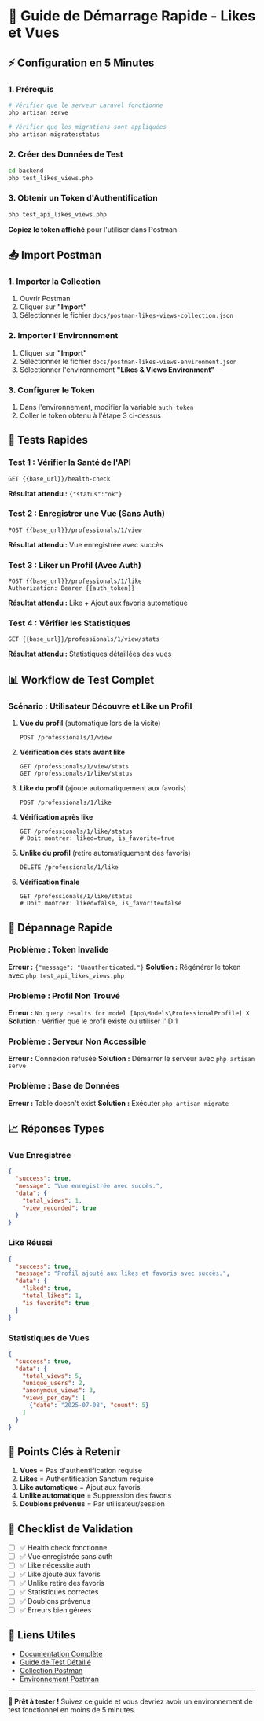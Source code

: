 # 🚀 Guide de Démarrage Rapide - Likes et Vues

## ⚡ Configuration en 5 Minutes

### 1. Prérequis
```bash
# Vérifier que le serveur Laravel fonctionne
php artisan serve

# Vérifier que les migrations sont appliquées
php artisan migrate:status
```

### 2. Créer des Données de Test
```bash
cd backend
php test_likes_views.php
```

### 3. Obtenir un Token d'Authentification
```bash
php test_api_likes_views.php
```
**Copiez le token affiché** pour l'utiliser dans Postman.

## 📥 Import Postman

### 1. Importer la Collection
1. Ouvrir Postman
2. Cliquer sur **"Import"**
3. Sélectionner le fichier `docs/postman-likes-views-collection.json`

### 2. Importer l'Environnement
1. Cliquer sur **"Import"**
2. Sélectionner le fichier `docs/postman-likes-views-environment.json`
3. Sélectionner l'environnement **"Likes & Views Environment"**

### 3. Configurer le Token
1. Dans l'environnement, modifier la variable `auth_token`
2. Coller le token obtenu à l'étape 3 ci-dessus

## 🧪 Tests Rapides

### Test 1 : Vérifier la Santé de l'API
```
GET {{base_url}}/health-check
```
**Résultat attendu :** `{"status":"ok"}`

### Test 2 : Enregistrer une Vue (Sans Auth)
```
POST {{base_url}}/professionals/1/view
```
**Résultat attendu :** Vue enregistrée avec succès

### Test 3 : Liker un Profil (Avec Auth)
```
POST {{base_url}}/professionals/1/like
Authorization: Bearer {{auth_token}}
```
**Résultat attendu :** Like + Ajout aux favoris automatique

### Test 4 : Vérifier les Statistiques
```
GET {{base_url}}/professionals/1/view/stats
```
**Résultat attendu :** Statistiques détaillées des vues

## 📊 Workflow de Test Complet

### Scénario : Utilisateur Découvre et Like un Profil

1. **Vue du profil** (automatique lors de la visite)
   ```
   POST /professionals/1/view
   ```

2. **Vérification des stats avant like**
   ```
   GET /professionals/1/view/stats
   GET /professionals/1/like/status
   ```

3. **Like du profil** (ajoute automatiquement aux favoris)
   ```
   POST /professionals/1/like
   ```

4. **Vérification après like**
   ```
   GET /professionals/1/like/status
   # Doit montrer: liked=true, is_favorite=true
   ```

5. **Unlike du profil** (retire automatiquement des favoris)
   ```
   DELETE /professionals/1/like
   ```

6. **Vérification finale**
   ```
   GET /professionals/1/like/status
   # Doit montrer: liked=false, is_favorite=false
   ```

## 🔧 Dépannage Rapide

### Problème : Token Invalide
**Erreur :** `{"message": "Unauthenticated."}`
**Solution :** Régénérer le token avec `php test_api_likes_views.php`

### Problème : Profil Non Trouvé
**Erreur :** `No query results for model [App\Models\ProfessionalProfile] X`
**Solution :** Vérifier que le profil existe ou utiliser l'ID 1

### Problème : Serveur Non Accessible
**Erreur :** Connexion refusée
**Solution :** Démarrer le serveur avec `php artisan serve`

### Problème : Base de Données
**Erreur :** Table doesn't exist
**Solution :** Exécuter `php artisan migrate`

## 📈 Réponses Types

### Vue Enregistrée
```json
{
  "success": true,
  "message": "Vue enregistrée avec succès.",
  "data": {
    "total_views": 1,
    "view_recorded": true
  }
}
```

### Like Réussi
```json
{
  "success": true,
  "message": "Profil ajouté aux likes et favoris avec succès.",
  "data": {
    "liked": true,
    "total_likes": 1,
    "is_favorite": true
  }
}
```

### Statistiques de Vues
```json
{
  "success": true,
  "data": {
    "total_views": 5,
    "unique_users": 2,
    "anonymous_views": 3,
    "views_per_day": [
      {"date": "2025-07-08", "count": 5}
    ]
  }
}
```

## 🎯 Points Clés à Retenir

1. **Vues** = Pas d'authentification requise
2. **Likes** = Authentification Sanctum requise
3. **Like automatique** = Ajout aux favoris
4. **Unlike automatique** = Suppression des favoris
5. **Doublons prévenus** = Par utilisateur/session

## 📝 Checklist de Validation

- [ ] ✅ Health check fonctionne
- [ ] ✅ Vue enregistrée sans auth
- [ ] ✅ Like nécessite auth
- [ ] ✅ Like ajoute aux favoris
- [ ] ✅ Unlike retire des favoris
- [ ] ✅ Statistiques correctes
- [ ] ✅ Doublons prévenus
- [ ] ✅ Erreurs bien gérées

## 🔗 Liens Utiles

- [Documentation Complète](./likes-views-functionality.md)
- [Guide de Test Détaillé](./postman-likes-views-testing.md)
- [Collection Postman](./postman-likes-views-collection.json)
- [Environnement Postman](./postman-likes-views-environment.json)

---

**🎉 Prêt à tester !** Suivez ce guide et vous devriez avoir un environnement de test fonctionnel en moins de 5 minutes.
